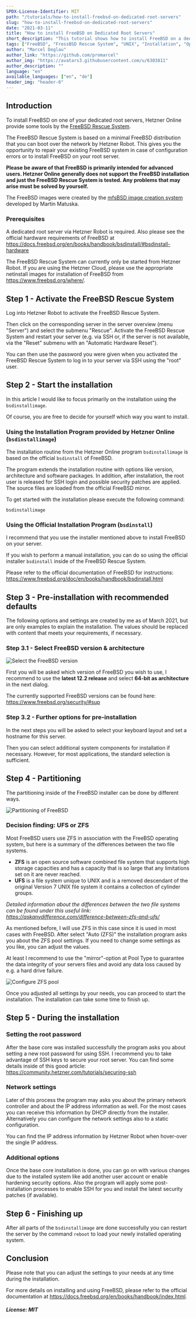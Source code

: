 ```yaml
---
SPDX-License-Identifier: MIT
path: "/tutorials/how-to-install-freebsd-on-dedicated-root-servers"
slug: "how-to-install-freebsd-on-dedicated-root-servers"
date: "2021-03-11"
title: "How to install FreeBSD on Dedicated Root Servers"
short_description: "This tutorial shows how to install FreeBSD on a dedicated root server with some recommend settings"
tags: ["FreeBSD", "FressBSD Rescue System", "UNIX", "Installation", "Operating System", "SSH", "ZFS", "UFS"]
author: "Marcel Deglau"
author_link: "https://github.com/promarcel"
author_img: "https://avatars3.githubusercontent.com/u/6303811"
author_description: ""
language: "en"
available_languages: ["en", "de"]
header_img: "header-6"
---
```


## Introduction

To install FreeBSD on one of your dedicated root servers, Hetzner Online provide some tools by the [FreeBSD Rescue System](https://docs.hetzner.com/robot/dedicated-server/operating-systems/freebsd-rescue-system).

The FreeBSD Rescue System is based on a minimal FreeBSD distribution that you can boot over the network by Hetzner Robot. This gives you the opportunity to repair your existing FreeBSD system in case of configuration errors or to install FreeBSD on your root server. 

**Please be aware of that FreeBSD is primarily intended for advanced users.
Hetzner Online generally does not  support the FreeBSD installation and just the FreeBSD Rescue System is tested. Any problems that may arise must be solved by yourself.**

The FreeBSD images were created by the [mfsBSD image creation system](https://mfsbsd.vx.sk) developed by Martin Matuska.

### Prerequisites

A dedicated root server via Hetzner Robot is required. Also please see the official hardware requirements of FreeBSD at https://docs.freebsd.org/en/books/handbook/bsdinstall/#bsdinstall-hardware 

The FreeBSD Rescue System can currently only be started from Hetzner Robot.
If you are using the Hetzner Cloud, please use the appropriate netinstall images for installation of FreeBSD from https://www.freebsd.org/where/.

## Step 1 - Activate the FreeBSD Rescue System

Log into Hetzner Robot to activate the FreeBSD Rescue System.

Then click on the corresponding server in the server overview (menu "Server") and select the submenu "Rescue". Activate the FreeBSD Rescue System and restart your server (e.g. via SSH or, if the server is not available, via the "Reset" submenu with an "Automatic Hardware Reset").

You can then use the password you were given when you activated the FreeBSD Rescue System to log in to your server via SSH using the "root" user. 

## Step 2 - Start the installation

In this article I would like to focus primarily on the installation using the `bsdinstallimage`.

Of course, you are free to decide for yourself which way you want to install.

### Using the Installation Program provided by Hetzner Online (`bsdinstallimage`)

The installation routine from the Hetzner Online program `bsdinstallimage` is based on the official `bsdinstall` of FreeBSD. 

The program extends the installation routine with options like version, architecture and software packages. In addition, after installation, the root user is released for SSH login and possible security patches are applied. The source files are loaded from the official FreeBSD mirror.

To get started with the installation please execute the following command:

    bsdinstallimage
   

### Using the Official Installation Program (`bsdinstall`)

I recommend that you use the installer mentioned above to install FreeBSD on your server.

If you wish to perform a manual installation, you can do so using the official installer `bsdinstall` inside of the FreeBSD Rescue System.

Please refer to the official documentation of FreeBSD for instructions: https://www.freebsd.org/doc/en/books/handbook/bsdinstall.html 

## Step 3 - Pre-installation with recommended defaults

The following options and settings are created by me as of March 2021, but are only examples to explain the installation. The values should be replaced with content that meets your requirements, if necessary.

### Step 3.1 - Select FreeBSD version & architecture

![Select the FreeBSD version](images/bsdinstallimage_version-select.png)

First you will be asked which version of FreeBSD you wish to use, I recommend to use the **latest 12.2 release** and select **64-bit as architecture** in the next dialog.

The currently supported FreeBSD versions can be found here: https://www.freebsd.org/security/#sup

### Step 3.2 - Further options for pre-installation

In the next steps you will be asked to select your keyboard layout and set a hostname for this server.

Then you can select additional system components for installation if necessary. However, for most applications, the standard selection is sufficient.

## Step 4 - Partitioning

The partitioning inside of the FreeBSD installer can be done by different ways.

![Partitioning of FreeBSD](images/bsdinstallimage_partitioning.png)

### Decision finding: UFS or ZFS

Most FreeBSD users use ZFS in association with the FreeBSD operating system, but here is a summary of the differences between the two file systems.

 - **ZFS** is an open source software combined file system that supports high storage capacities and has a capacity that is so large that any limitations set on it are never reached.
 - **UFS** is a file system unique to UNIX and is a removed descendant of the original Version 7 UNIX file system it contains a collection of cylinder groups.

*Detailed information about the differences between the two file systems can be found under this useful link: https://askanydifference.com/difference-between-zfs-and-ufs/*

As mentioned before, I will use ZFS in this case since it is used in most cases with FreeBSD. After select "Auto (ZFS)" the installation program asks you about the ZFS pool settings. If you need to change some settings as you like, you can adjust the values. 

At least I recommend to use the "mirror"-option at Pool Type to guarantee the data integrity of your servers files and avoid any data loss caused by e.g. a hard drive failure.

![Configure ZFS pool](images/bsdinstallimage_zfs_configuration.png)

Once you adjusted all settings by your needs, you can proceed to start the installation. The installation can take some time to finish up.

## Step 5 - During the installation

### Setting the root password

After the base core was installed successfully the program asks you about setting a new root password for using SSH. I recommend you to take advantage of SSH keys to secure your root server. You can find some details inside of this good article: https://community.hetzner.com/tutorials/securing-ssh 

### Network settings

Later of this process the program may asks you about the primary network controller and about the IP address information as well. For the most cases you can receive this information by DHCP directly from the installer. Alternatively you can configure the network settings also to a static configuration. 

You can find the IP address information by Hetzner Robot when hover-over the single IP address.

### Additional options

Once the base core installation is done, you can go on with various changes due to the installed system like add another user account or enable hardening security options. Also the program will apply some post-installation processes to enable SSH for you and install the latest security patches (if available).

## Step 6 - Finishing up

After all parts of the `bsdinstallimage` are done successfully you can restart the server by the command `reboot` to load your newly installed operating system.

## Conclusion

Please note that you can adjust the settings to your needs at any time during the installation.

For more details on installing and using FreeBSD, please refer to the official documentation at https://docs.freebsd.org/en/books/handbook/index.html.

##### License: MIT

<!--

Contributor's Certificate of Origin

By making a contribution to this project, I certify that:

(a) The contribution was created in whole or in part by me and I have
    the right to submit it under the license indicated in the file; or

(b) The contribution is based upon previous work that, to the best of my
    knowledge, is covered under an appropriate license and I have the
    right under that license to submit that work with modifications,
    whether created in whole or in part by me, under the same license
    (unless I am permitted to submit under a different license), as
    indicated in the file; or

(c) The contribution was provided directly to me by some other person
    who certified (a), (b) or (c) and I have not modified it.

(d) I understand and agree that this project and the contribution are
    public and that a record of the contribution (including all personal
    information I submit with it, including my sign-off) is maintained
    indefinitely and may be redistributed consistent with this project
    or the license(s) involved.

Signed-off-by: Marcel Deglau <marcel.deglau@hetzner.com>

-->
